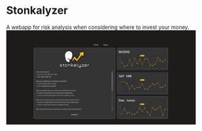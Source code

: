 # Stonkalyzer

A webapp for risk analysis when considering where to invest your money.
![Stonkalyzer screenshot](./Stonkalyzer_screenshot.png)